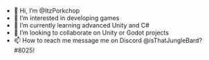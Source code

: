 - 👋 Hi, I’m @ItzPorkchop
- 👀 I’m interested in developing games
- 🌱 I’m currently learning advanced Unity and C#
- 💞️ I’m looking to collaborate on Unity or Godot projects
- 📫 How to reach me message me on Discord @isThatJungleBard?#8025!

<!---
ItzPorkchop/ItzPorkchop is a ✨ special ✨ repository because its `README.md` (this file) appears on your GitHub profile.
You can click the Preview link to take a look at your changes.
--->
